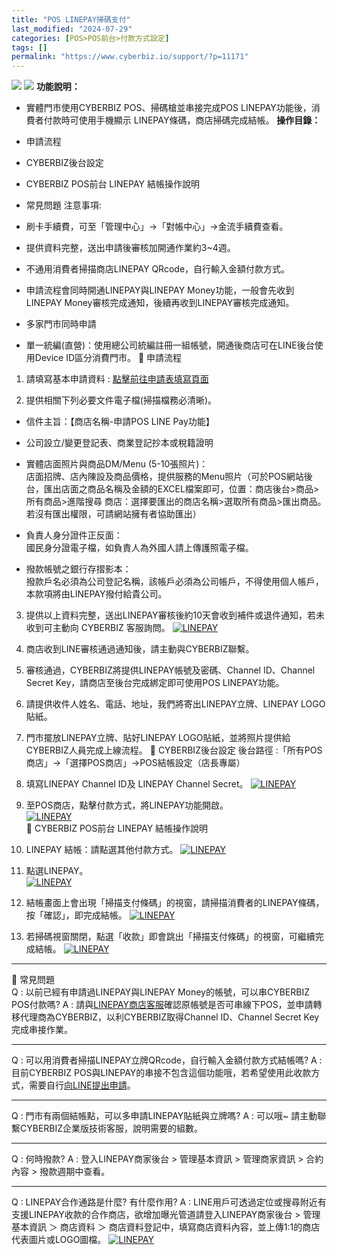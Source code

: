 ```yaml
---
title: "POS LINEPAY掃碼支付"
last_modified: "2024-07-29"
categories: [POS>POS前台>付款方式設定]
tags: []
permalink: "https://www.cyberbiz.io/support/?p=11171"
---
```


![](https://www.cyberbiz.io/support/wp-content/uploads/適用站別.png)
[![](https://www.cyberbiz.io/support/wp-content/uploads/台灣站.png)](https://www.cyberbiz.io/support/?page_id=2490)
**功能說明：**  

* 實體門市使用CYBERBIZ POS、掃碼槍並串接完成POS LINEPAY功能後，消費者付款時可使用手機顯示 LINEPAY條碼，商店掃碼完成結帳。
**操作目錄：**

* 申請流程
* CYBERBIZ後台設定
* CYBERBIZ POS前台 LINEPAY 結帳操作說明
* 常見問題
注意事項:  

* 刷卡手續費，可至「管理中心」→「對帳中心」→金流手續費查看。
* 提供資料完整，送出申請後審核加開通作業約3~4週。
* 不通用消費者掃描商店LINEPAY QRcode，自行輸入金額付款方式。
* 申請流程會同時開通LINEPAY與LINEPAY Money功能，一般會先收到LINEPAY Money審核完成通知，後續再收到LINEPAY審核完成通知。
* 多家門市同時申請
* 單一統編(直營)：使用總公司統編註冊一組帳號，開通後商店可在LINE後台使用Device ID區分消費門市。
📌 申請流程

1. 請填寫基本申請資料 : [點擊前往申請表填寫頁面](https://docs.google.com/forms/d/13H2sqFvR_99iDtHOPEOmPzTjoYv6fX-eTEYSTJTXPeU/edit)


2. 提供相關下列必要文件電子檔(掃描檔務必清晰)。  


* 信件主旨：【商店名稱-申請POS LINE Pay功能】


* 公司設立/變更登記表、商業登記抄本或稅籍證明


* 實體店面照片與商品DM/Menu (5-10張照片)：  
店面招牌、店內陳設及商品價格，提供服務的Menu照片（可於POS網站後台，匯出店面之商品名稱及金額的EXCEL檔案即可，位置：商店後台>商品>所有商品>進階搜尋
商店：選擇要匯出的商店名稱>選取所有商品>匯出商品。若沒有匯出權限，可請網站擁有者協助匯出）



* 負責人身分證件正反面：  
國民身分證電子檔，如負責人為外國人請上傳護照電子檔。



* 撥款帳號之銀行存摺影本：  
撥款戶名必須為公司登記名稱，該帳戶必須為公司帳戶，不得使用個人帳戶，本款項將由LINEPAY撥付給貴公司。



3. 提供以上資料完整，送出LINEPAY審核後約10天會收到補件或退件通知，若未收到可主動向 CYBERBIZ 客服詢問。
[![LINEPAY](https://www.cyberbiz.io/support/wp-content/uploads/2021/04/LINE-PAY商店客服中心.png)](https://www.cyberbiz.io/support/wp-content/uploads/2021/04/LINE-PAY商店客服中心.png)  

4. 商店收到LINE審核通過通知後，請主動與CYBERBIZ聯繫。


5. 審核通過，CYBERBIZ將提供LINEPAY帳號及密碼、Channel ID、Channel Secret Key，請商店至後台完成綁定即可使用POS LINEPAY功能。


6. 請提供收件人姓名、電話、地址，我們將寄出LINEPAY立牌、LINEPAY LOGO貼紙。


7. 門市擺放LINEPAY立牌、貼好LINEPAY LOGO貼紙，並將照片提供給CYBERBIZ人員完成上線流程。
📌 CYBERBIZ後台設定 後台路徑 :「所有POS商店」→「選擇POS商店」→POS結帳設定（店長專屬）  


1. 填寫LINEPAY Channel ID及 LINEPAY Channel Secret。
[![LINEPAY](https://www.cyberbiz.co/support/wp-content/uploads/2021/01/pos-linepay掃碼支付01.png)](https://www.cyberbiz.co/support/wp-content/uploads/2021/01/pos-linepay掃碼支付01.png)  


2. 至POS商店，點擊付款方式，將LINEPAY功能開啟。  
[![LINEPAY](https://www.cyberbiz.co/support/wp-content/uploads/2021/01/pos-linepay掃碼支付02.png)](https://www.cyberbiz.co/support/wp-content/uploads/2021/01/pos-linepay掃碼支付02.png)  
📌 CYBERBIZ POS前台 LINEPAY 結帳操作說明

1. LINEPAY 結帳：請點選其他付款方式。 [![LINEPAY](https://www.cyberbiz.io/support/wp-content/uploads/pos-linepay掃碼支付03.png)](https://www.cyberbiz.io/support/wp-content/uploads/pos-linepay掃碼支付03.png)  

2. 點選LINEPAY。  
[![LINEPAY](https://www.cyberbiz.io/support/wp-content/uploads/pos-linepay掃碼支付04.png)](https://www.cyberbiz.io/support/wp-content/uploads/pos-linepay掃碼支付04.png)  

3. 結帳畫面上會出現「掃描支付條碼」的視窗，請掃描消費者的LINEPAY條碼，按「確認」，即完成結帳。 [![LINEPAY](https://www.cyberbiz.io/support/wp-content/uploads/pos-linepay掃碼支付06.png)](https://www.cyberbiz.io/support/wp-content/uploads/pos-linepay掃碼支付06.png)  

4. 若掃碼視窗關閉，點選「收款」即會跳出「掃描支付條碼」的視窗，可繼續完成結帳。 [![LINEPAY](https://www.cyberbiz.io/support/wp-content/uploads/pos-linepay掃碼支付05.png)](https://www.cyberbiz.io/support/wp-content/uploads/pos-linepay掃碼支付05.png)  

* * *

📌 常見問題  
Q : 以前已經有申請過LINEPAY與LINEPAY Money的帳號，可以串CYBERBIZ POS付款嗎? A :
請與[LINEPAY商店客服](https://pay.line.me/merchant-apply/tw/contact-request?locale=zh_TW&isFooterConventionChanged=true)確認原帳號是否可串線下POS，並申請轉移代理商為CYBERBIZ，以利CYBERBIZ取得Channel
ID、Channel Secret Key完成串接作業。

* * *

Q : 可以用消費者掃描LINEPAY立牌QRcode，自行輸入金額付款方式結帳嗎? A : 目前CYBERBIZ
POS與LINEPAY的串接不包含這個功能哦，若希望使用此收款方式，需要自行[向LINE提出申請](https://pay.line.me/merchant-apply/tw/contact-request?locale=zh_TW&isFooterConventionChanged=true)。

* * *

Q : 門市有兩個結帳點，可以多申請LINEPAY貼紙與立牌嗎? A : 可以哦~ 請主動聯繫CYBERBIZ企業版技術客服，說明需要的組數。

* * *

Q : 何時撥款? A : 登入LINEPAY商家後台 > 管理基本資訊 > 管理商家資訊 > 合約內容 > 撥款週期中查看。

* * *

Q : LINEPAY合作通路是什麼? 有什麼作用? A :
LINE用戶可透過定位或搜尋附近有支援LINEPAY收款的合作商店，欲增加曝光管道請登入LINEPAY商家後台 > 管理基本資訊 ＞ 商店資料 ＞
商店資料登記中，填寫商店資料內容，並上傳1:1的商店代表圖片或LOGO圖檔。
[![LINEPAY](https://www.cyberbiz.io/support/wp-content/uploads/2021/04/LINE-PAY合作通路.png)](https://www.cyberbiz.io/support/wp-content/uploads/2021/04/LINE-PAY合作通路.png)  

